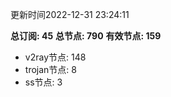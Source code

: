 更新时间2022-12-31 23:24:11

**总订阅: 45**
**总节点: 790**
**有效节点: 159**
- v2ray节点: 148
- trojan节点: 8
- ss节点: 3
